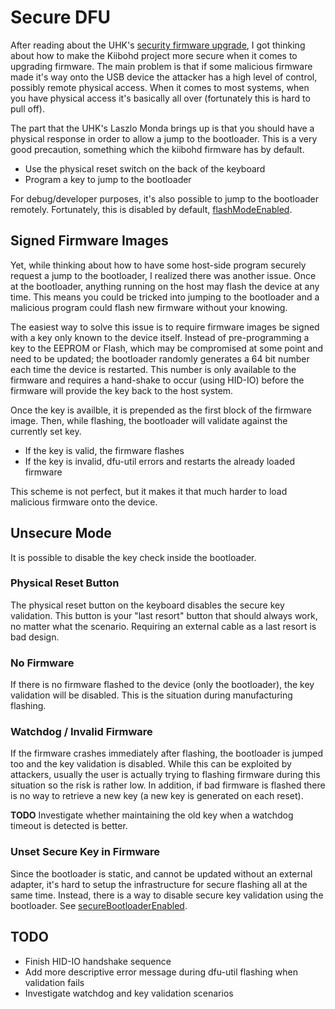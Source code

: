 # Secure DFU

After reading about the UHK's [security firmware upgrade](https://ultimatehackingkeyboard.com/blog/2015/02/26/securing-firmware-upgrades), I got thinking about how to make the Kiibohd project more secure when it comes to upgrading firmware.
The main problem is that if some malicious firmware made it's way onto the USB device the attacker has a high level of control, possibly remote physical access.
When it comes to most systems, when you have physical access it's basically all over (fortunately this is hard to pull off).

The part that the UHK's Laszlo Monda brings up is that you should have a physical response in order to allow a jump to the bootloader.
This is a very good precaution, something which the kiibohd firmware has by default.

* Use the physical reset switch on the back of the keyboard
* Program a key to jump to the bootloader

For debug/developer purposes, it's also possible to jump to the bootloader remotely.
Fortunately, this is disabled by default, [flashModeEnabled](https://github.com/kiibohd/controller/blob/master/Output/pjrcUSB/capabilities.kll).


## Signed Firmware Images

Yet, while thinking about how to have some host-side program securely request a jump to the bootloader, I realized there was another issue.
Once at the bootloader, anything running on the host may flash the device at any time.
This means you could be tricked into jumping to the bootloader and a malicious program could flash new firmware without your knowing.

The easiest way to solve this issue is to require firmware images be signed with a key only known to the device itself.
Instead of pre-programming a key to the EEPROM or Flash, which may be compromised at some point and need to be updated; the bootloader randomly generates a 64 bit number each time the device is restarted.
This number is only available to the firmware and requires a hand-shake to occur (using HID-IO) before the firmware will provide the key back to the host system.

Once the key is availble, it is prepended as the first block of the firmware image.
Then, while flashing, the bootloader will validate against the currently set key.

* If the key is valid, the firmware flashes
* If the key is invalid, dfu-util errors and restarts the already loaded firmware

This scheme is not perfect, but it makes it that much harder to load malicious firmware onto the device.


## Unsecure Mode

It is possible to disable the key check inside the bootloader.


### Physical Reset Button

The physical reset button on the keyboard disables the secure key validation.
This button is your "last resort" button that should always work, no matter what the scenario.
Requiring an external cable as a last resort is bad design.


### No Firmware

If there is no firmware flashed to the device (only the bootloader), the key validation will be disabled.
This is the situation during manufacturing flashing.


### Watchdog / Invalid Firmware

If the firmware crashes immediately after flashing, the bootloader is jumped too and the key validation is disabled.
While this can be exploited by attackers, usually the user is actually trying to flashing firmware during this situation so the risk is rather low.
In addition, if bad firmware is flashed there is no way to retrieve a new key (a new key is generated on each reset).

**TODO** Investigate whether maintaining the old key when a watchdog timeout is detected is better.


### Unset Secure Key in Firmware

Since the bootloader is static, and cannot be updated without an external adapter, it's hard to setup the infrastructure for secure flashing all at the same time.
Instead, there is a way to disable secure key validation using the bootloader.
See [secureBootloaderEnabled](https://github.com/kiibohd/controller/blob/master/Output/pjrcUSB/capabilities.kll).



## TODO

* Finish HID-IO handshake sequence
* Add more descriptive error message during dfu-util flashing when validation fails
* Investigate watchdog and key validation scenarios

